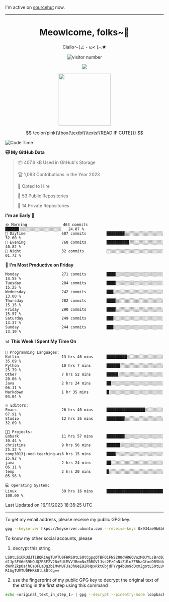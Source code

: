 I'm active on [sourcehut](https://sr.ht/~meow_king/) now. 

---

<div align="center">
  <h1>Meowlcome, folks~👋</h1>
  <p>Ciallo～(∠・ω< )⌒★</p>
</div>

<p align="center">
  <img src="https://count.getloli.com/get/@Ziqi-Yang?theme=rule34" alt="visitor number" />
</p>

<p align="center">
  <img src="https://skillicons.dev/icons?i=rust,c,py,flutter,go,java,js,bash,linux,emacs" />
</p>
<p align="center">
  <img height="165" src="https://github-readme-stats.vercel.app/api?username=Ziqi-Yang&show_icons=true&include_all_commits=true&hide_border=true" />
</p>

$$
\color{pink}\fbox{\textbf{\textsf{READ IF CUTE}}}
$$

<!--START_SECTION:waka-->
![Code Time](http://img.shields.io/badge/Code%20Time-1%2C865%20hrs%2047%20mins-blue)

**🐱 My GitHub Data** 

> 📦 407.6 kB Used in GitHub's Storage 
 > 
> 🏆 1,093 Contributions in the Year 2023
 > 
> 💼 Opted to Hire
 > 
> 📜 53 Public Repositories 
 > 
> 🔑 14 Private Repositories 
 > 
**I'm an Early 🐤** 

```text
🌞 Morning                463 commits         ██████░░░░░░░░░░░░░░░░░░░   24.87 % 
🌆 Daytime                607 commits         ████████░░░░░░░░░░░░░░░░░   32.60 % 
🌃 Evening                760 commits         ██████████░░░░░░░░░░░░░░░   40.82 % 
🌙 Night                  32 commits          ░░░░░░░░░░░░░░░░░░░░░░░░░   01.72 % 
```
📅 **I'm Most Productive on Friday** 

```text
Monday                   271 commits         ████░░░░░░░░░░░░░░░░░░░░░   14.55 % 
Tuesday                  284 commits         ████░░░░░░░░░░░░░░░░░░░░░   15.25 % 
Wednesday                242 commits         ███░░░░░░░░░░░░░░░░░░░░░░   13.00 % 
Thursday                 282 commits         ████░░░░░░░░░░░░░░░░░░░░░   15.15 % 
Friday                   290 commits         ████░░░░░░░░░░░░░░░░░░░░░   15.57 % 
Saturday                 249 commits         ███░░░░░░░░░░░░░░░░░░░░░░   13.37 % 
Sunday                   244 commits         ███░░░░░░░░░░░░░░░░░░░░░░   13.10 % 
```


📊 **This Week I Spent My Time On** 

```text
💬 Programming Languages: 
Kotlin                   13 hrs 46 mins      █████████░░░░░░░░░░░░░░░░   35.09 % 
Python                   10 hrs 7 mins       ██████░░░░░░░░░░░░░░░░░░░   25.79 % 
Other                    7 hrs 52 mins       █████░░░░░░░░░░░░░░░░░░░░   20.06 % 
Java                     2 hrs 24 mins       ██░░░░░░░░░░░░░░░░░░░░░░░   06.11 % 
Markdown                 1 hr 35 mins        █░░░░░░░░░░░░░░░░░░░░░░░░   04.04 % 

🔥 Editors: 
Emacs                    26 hrs 40 mins      █████████████████░░░░░░░░   67.91 % 
Studio                   12 hrs 36 mins      ████████░░░░░░░░░░░░░░░░░   32.09 % 

🐱‍💻 Projects: 
Embark                   11 hrs 57 mins      ████████░░░░░░░░░░░░░░░░░   30.44 % 
christina                9 hrs 56 mins       ██████░░░░░░░░░░░░░░░░░░░   25.32 % 
comp3013j-ood-teaching-as6 hrs 15 mins       ████░░░░░░░░░░░░░░░░░░░░░   15.92 % 
java                     2 hrs 24 mins       ██░░░░░░░░░░░░░░░░░░░░░░░   06.11 % 
temp                     2 hrs 20 mins       █░░░░░░░░░░░░░░░░░░░░░░░░   05.96 % 

💻 Operating System: 
Linux                    39 hrs 16 mins      █████████████████████████   100.00 % 
```


 Last Updated on 16/11/2023 18:35:25 UTC
<!--END_SECTION:waka-->

-----

To get my email address, please receive my public GPG key.
```bash
gpg --keyserver hkps://keyserver.ubuntu.com --receive-keys 0x934ae9b6b6e9ff34
```
To know my other social accounts, please
1) decrypt this string
```
LS0tLS1CRUdJTiBQR1AgTUVTU0FHRS0tLS0tCgpqQTBFQ1FNS200dWR6QVozM0JYLzBrd0JNU0Ru
d1JpSFV6dS9hQUQ2R3F2V28xSUtMVVJRemNxZ0ROVlJsc2FzCnNiZUluZFRhaGtxeDBSbUxEajVq
dWVhZkp0ajhCa0FLaDg3b1MvMUFJa3hUeE9IRHpxRkt6bjdPYVg4bQo9d0xmZgotLS0tLUVORCBQ
R1AgTUVTU0FHRS0tLS0tCg==
```
2) use the fingerprint of my public GPG key to decrypt the original text of the string in the first step using this command
```bash
echo <original_text_in_step_1> | gpg --decrypt --pinentry-mode loopback --armor
```


